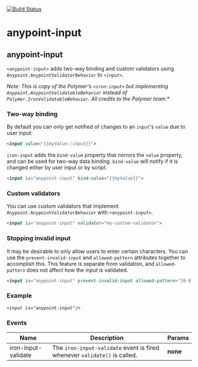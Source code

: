 [![Build Status](https://travis-ci.org/advanced-rest-client/anypoint-input.svg?branch=stage)](https://travis-ci.org/advanced-rest-client/anypoint-input)  

# anypoint-input

## anypoint-input

`<anypoint-input>` adds two-way binding and custom validators using `Anypoint.AnypointValidatorBehavior`
to `<input>`.

*Note: This is copy of the Polymer's `<iron-input>` but implementing `Anypoint.AnypointValidatableBehavior`
instead of `Polymer.IronValidatableBehavior`. All credits to the Polymer team.**

### Two-way binding

By default you can only get notified of changes to an `input`'s `value` due to user input:

```html
<input value="{{myValue::input}}">
```

`iron-input` adds the `bind-value` property that mirrors the `value` property, and can be used
for two-way data binding. `bind-value` will notify if it is changed either by user input or by script.

```html
<input is="anypoint-input" bind-value="{{myValue}}">
```

### Custom validators

You can use custom validators that implement `Anypoint.AnypointValidatorBehavior` with `<anypoint-input>`.

```html
<input is="anypoint-input" validator="my-custom-validator">
```

### Stopping invalid input

It may be desirable to only allow users to enter certain characters. You can use the
`prevent-invalid-input` and `allowed-pattern` attributes together to accomplish this. This feature
is separate from validation, and `allowed-pattern` does not affect how the input is validated.

```html
<input is="anypoint-input" prevent-invalid-input allowed-pattern="[0-9]">
```

### Example
```
<input is="anypoint-input"/>
```



### Events
| Name | Description | Params |
| --- | --- | --- |
| iron-input-validate | The `iron-input-validate` event is fired whenever `validate()` is called. | __none__ |
